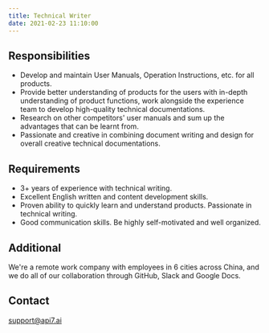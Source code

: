 ```yaml
---
title: Technical Writer
date: 2021-02-23 11:10:00
---
```


## Responsibilities

- Develop and maintain User Manuals, Operation Instructions, etc. for all products.
- Provide better understanding of products for the users with in-depth understanding of product functions, work alongside the experience team to develop high-quality technical documentations.
- Research on other competitors' user manuals and sum up the advantages that can be learnt from.
- Passionate and creative in combining document writing and design for overall creative technical documentations.

## Requirements

- 3+ years of experience with technical writing.
- Excellent English written and content development skills.
- Proven ability to quickly learn and understand products. Passionate in technical writing.
- Good communication skills. Be highly self-motivated and well organized.

## Additional

We're a remote work company with employees in 6 cities across China, and we do all of our collaboration through GitHub, Slack and Google Docs.

## Contact

[support@api7.ai](mailto:support@api7.ai)
